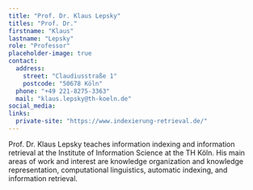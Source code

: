 ```yaml
---
title: "Prof. Dr. Klaus Lepsky"
titles: "Prof. Dr."
firstname: "Klaus"
lastname: "Lepsky"
role: "Professor"
placeholder-image: true
contact:
  address:
    street: "Claudiusstraße 1"
    postcode: "50678 Köln"
  phone: "+49 221-8275-3363"
  mail: "klaus.lepsky@th-koeln.de"
social_media:
links:
  private-site: "https://www.indexierung-retrieval.de/"
---
```

Prof. Dr. Klaus Lepsky teaches information indexing and information retrieval at the Institute of Information Science at the TH Köln. His main areas of work and interest are knowledge organization and knowledge representation, computational linguistics, automatic indexing, and information retrieval.